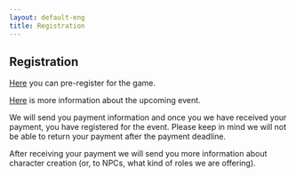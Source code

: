 ```yaml
---
layout: default-eng
title: Registration
---
```

## Registration

[Here](https://forms.gle/xzAyYuFmdSaEFixZ8) you can pre-register for the game. 

[Here](/eng/events/caravan3.html) is more information about the upcoming event. 

We will send you payment information and once you we have received your payment, you have registered for the event. Please keep in mind we will not be able to return your payment after the payment deadline. 

After receiving your payment we will send you more information about character creation (or, to NPCs, what kind of roles we are offering).